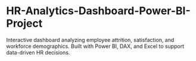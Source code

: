 # HR-Analytics-Dashboard-Power-BI-Project
Interactive dashboard analyzing employee attrition, satisfaction, and workforce demographics. Built with Power BI, DAX, and Excel to support data-driven HR decisions.
